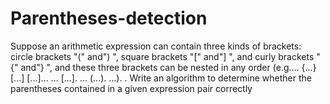 # Parentheses-detection
Suppose an arithmetic expression can contain three kinds of brackets: circle brackets "(" and") ", square brackets "[" and"] ", and curly brackets "{" and"} ", and these three brackets can be nested in any order (e.g.... {...} [...] [...]... ... [...]. ... (...). ...). . Write an algorithm to determine whether the parentheses contained in a given expression pair correctly
